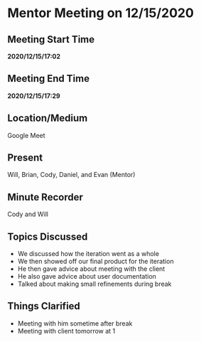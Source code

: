 # Mentor Meeting on 12/15/2020

## Meeting Start Time

**2020/12/15/17:02**

## Meeting End Time

**2020/12/15/17:29**

## Location/Medium

Google Meet

## Present

Will, Brian, Cody, Daniel, and Evan (Mentor)

## Minute Recorder

Cody and Will

## Topics Discussed

- We discussed how the iteration went as a whole
- We then showed off our final product for the iteration
- He then gave advice about meeting with the client
- He also gave advice about user documentation
- Talked about making small refinements during break

## Things Clarified

- Meeting with him sometime after break
- Meeting with client tomorrow at 1
